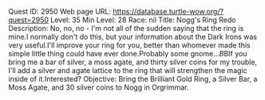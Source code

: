 Quest ID: 2950
Web page URL: https://database.turtle-wow.org/?quest=2950
Level: 35
Min Level: 28
Race: nil
Title: Nogg's Ring Redo
Description: No, no, no - I'm not all of the sudden saying that the ring is mine.I normally don't do this, but your information about the Dark Irons was very useful.I'll improve your ring for you, better than whomever made this simple little thing could have ever done.Probably some gnome...$B$BIf you bring me a bar of silver, a moss agate, and thirty silver coins for my trouble, I'll add a silver and agate lattice to the ring that will strengthen the magic inside of it.Interested?
Objective: Bring the Brilliant Gold Ring, a Silver Bar, a Moss Agate, and 30 silver coins to Nogg in Orgrimmar.
